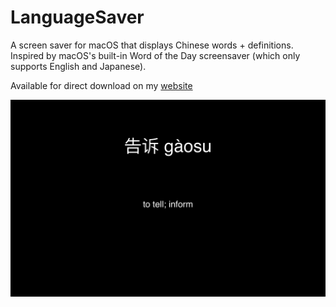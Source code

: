 # LanguageSaver
A screen saver for macOS that displays Chinese words + definitions. Inspired by macOS's built-in Word of the Day screensaver (which only supports English and Japanese).

Available for direct download on my <a href="https://gabrieluribe.me/LanguageSaver.saver.zip">website</a>

<img src="https://github.com/ggu/LanguageSaver/blob/master/screenshot.png"/>
